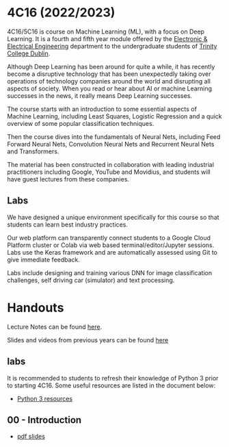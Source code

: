 # 4C16 (2022/2023)

4C16/5C16 is course on Machine Learning (ML), with a focus on Deep
Learning. It is a fourth and fifth year module offered by the
[Electronic & Electrical Engineering](https://www.tcd.ie/eleceng/)
department to the undergraduate students of [Trinity College
Dublin](https://www.tcd.ie).

Although Deep Learning has been around for quite a while, it has
recently become a disruptive technology that has been unexpectedly
taking over operations of technology companies around the world and
disrupting all aspects of society. When you read or hear about AI or
machine Learning successes in the news, it really means Deep Learning
successes.

The course starts with an introduction to some essential aspects of
Machine Learning, including Least Squares, Logistic Regression and a
quick overview of some popular classification techniques.

Then the course dives into the fundamentals of Neural Nets, including
Feed Forward Neural Nets, Convolution Neural Nets and Recurrent Neural
Nets and Transformers.

The material has been constructed in collaboration with leading
industrial practitioners including Google, YouTube and Movidius, and
students will have guest lectures from these companies.


## Labs

We have designed a unique environment specifically for this course so
that students can learn best industry practices.

Our web platform can transparently connect students to a Google Cloud
Platform cluster or Colab via web based terminal/editor/Jupyter
sessions. Labs use the Keras framework and are automatically assessed
using Git to give immediate feedback.

Labs include designing and training various DNN for image classification
challenges, self driving car (simulator) and text processing.

# Handouts 

Lecture Notes can be found [here](https://frcs.github.io/4C16-LectureNotes).

Slides and videos from previous years can be found
[here](https://frcs.github.io/4C16)

## labs

It is recommended to students to refresh their knowledge of Python 3
prior to starting 4C16. Some useful resources are listed in the document
below:

* [Python 3 resources ](/handouts/PreparationPython3.pdf)


## 00 - Introduction

* [pdf slides](/handouts/handout-00-intro.pdf)





